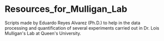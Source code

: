 # Resources_for_Mulligan_Lab
Scripts made by Eduardo Reyes Alvarez (Ph.D.) to help in the data processing and quantification of several experiments carried out in Dr. Lois Mulligan's Lab at Queen's University.
